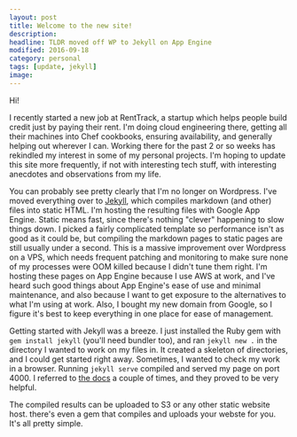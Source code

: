 ```yaml
---
layout: post
title: Welcome to the new site!
description:
headline: TLDR moved off WP to Jekyll on App Engine
modified: 2016-09-18
category: personal
tags: [update, jekyll]
image:
---
```

Hi!

I recently started a new job at RentTrack, a startup which helps people build credit just by paying their rent.  I'm doing cloud engineering there, getting all their machines into Chef cookbooks, ensuring availability, and generally helping out wherever I can.  Working there for the past 2 or so weeks has rekindled my interest in some of my personal projects.  I'm hoping to update this site more frequently, if not with interesting tech stuff, with interesting anecdotes and observations from my life.

You can probably see pretty clearly that I'm no longer on Wordpress.  I've moved everything over to [Jekyll](https://jekyllrb.com), which compiles markdown (and other) files into static HTML.  I'm hosting the resulting files with Google App Engine.  Static means fast, since there's nothing "clever" happening to slow things down.  I picked a fairly complicated template so performance isn't as good as it could be, but compiling the markdown pages to static pages are still usually under a second.  This is a massive improvement over Wordpress on a VPS, which needs frequent patching and monitoring to make sure none of my processes were OOM killed because I didn't tune them right.  I'm hosting these pages on App Engine because I use AWS at work, and I've heard such good things about App Engine's ease of use and minimal maintenance, and also because I want to get exposure to the alternatives to what I'm using at work.  Also, I bought my new domain from Google, so I figure it's best to keep everything in one place for ease of management.

Getting started with Jekyll was a breeze.  I just installed the Ruby gem with `gem install jekyll` (you'll need bundler too), and ran `jekyll new .` in the directory I wanted to work on my files in.  It created a skeleton of directories, and I could get started right away.  Sometimes, I wanted to check my work in a browser.  Running `jekyll serve` compiled and served my page on port 4000.  I referred to [the docs](https://jekyllrb.com/docs/home/) a couple of times, and they proved to be very helpful.

The compiled results can be uploaded to S3 or any other static website host.  there's even a gem that compiles and uploads your webste for you.  It's all pretty simple.
